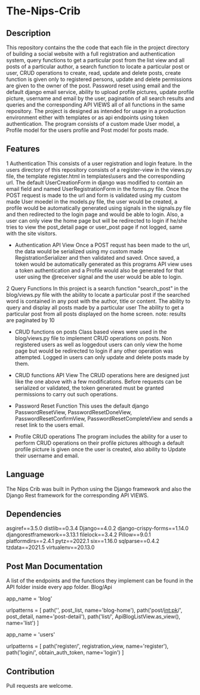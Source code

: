 # The-Nips-Crib

## Description

This repository contains the the code that each file in the project directory of building a social website with a full registration and authentication system, query functions to get a particular post from the list view and all posts of a particular author, a search function to locate a particular post or user, CRUD operations to create, read, update and delete posts, create function is given only to registered persons, update and delete permissions are given to the owner of the post. Password reset using email and the default django email service, ability to upload profile pictures, update profile picture, username and email by the user, pagination of all search results and queries and the corresponding API VIEWS all of all functions in the same repository.
The project is designed as intended for usage in a production environment either with templates or as api endpoints using token authentication. The program consists of a custom made User model, a Profile model for the users profile and Post model for posts made.

## Features

1 Authentication
This consists of a user registration and login feature. In the users directory of this repository consists of a register-view in the views.py file, the template register.html in templates\users and the correspondiing url. The default UserCreationForm in django was modified to contain an email field and named UserRegistrationForm in the forms.py file.
Once the POST request is made to the url and form is validated using my custom made User moedel in the models.py file, the user would be created, a profile would be automatically generated using signals in the signals.py file and then redirected to the login page and would be able to login.
Also, a user can only view the home page but will be redirected to login if he/she tries to view the post_detail page or user_post page if not logged, same with the site visitors.

* Authentication API View
Once a POST requst has been made to the url, the data would be serialized using my custom made RegistrationSerializer and then validated and saved. Once saved, a token would be automatically generated as this programs API view uses a token authentication and a Profile would also be generated for that user using the @receiver signal and the user would be able to login.

2 Query Functions
In this project is a search function "search_post" in the blog/views.py file with the ability to locate a particular post if the searched word is contained in any post with the author, title or content. 
The ability to query and display all posts made by a particular user
The ability to get a particular post from all posts displayed on the home screen.
note: results are paginated by 10

* CRUD functions on posts
Class based views were used in the blog/views.py file to implement CRUD operations on posts. Non registered users as well as loggedout users can only view the home page but would be redirected to login if any other operation was attempted. Logged in users can only update and delete posts made by them.

* CRUD functions API View
The CRUD operations here are designed just like the one above with a few modifications. Before requests can be serialized or validated, the token generated must be granted permissions to carry out such operations.

* Password Reset Function
This uses the default django PasswordResetView, PasswordResetDoneView, PasswordResetConfirmView, PasswordResetCompleteView and sends a reset link to the users email.

* Profile CRUD operations
The program includes the ability for a user to perform CRUD operations on their profile pictures although a default profile picture is given once the user is created, also ability to Update their username and email.


## Language
The Nips Crib was built in Python using the Django framework and also the Django Rest framework for the corresponding API VIEWS.

## Dependencies
asgiref==3.5.0
distlib==0.3.4
Django==4.0.2
django-crispy-forms==1.14.0
djangorestframework==3.13.1
filelock==3.4.2
Pillow==9.0.1
platformdirs==2.4.1
pytz==2022.1
six==1.16.0
sqlparse==0.4.2
tzdata==2021.5
virtualenv==20.13.0

## Post Man Documentation
A list of the endpoints and the functions they implement can be found in the API folder inside every app folder.
Blog/Api

app_name = 'blog'

urlpatterns = [
    path('', post_list, name='blog-home'),
    path('post/<int:pk>/', post_detail, name='post-detail'),
    path('list/', ApiBlogListView.as_view(), name='list')
]

app_name = 'users'


urlpatterns = [
    path('register/', registration_view, name='register'),
    path('login/', obtain_auth_token, name='login')
]

## Contribution
Pull requests are welcome.
